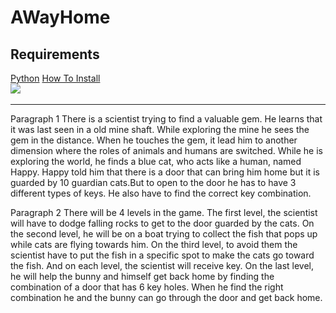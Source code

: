 # AWayHome

<h2>Requirements</h2>
<a href = "https://www.python.org/downloads/">Python</a>
<a href = "https//www.fld.uci.edu/-gohlke/pythonlibs/#pygame"PyGame</a>
<a href "https://www.youtube.com/watch?v=_GikMdhAhv0&t=58s">How To Install</a><br>

<img src="file:///C:/Users/ctom0932/Documents/A%20Way%20Home/Tittle%20Screen.png ">
<img src="">
<img src="">
<hr>
<p>
  Paragraph 1
  There is a scientist trying to find a valuable gem. He learns that it was last seen in a old mine shaft. While exploring the mine he sees the gem in the distance. When he touches the gem, it lead him to another dimension where the roles of animals and humans are switched. While he is exploring the world, he finds a blue cat, who acts like a human, named Happy. Happy told him that there is a door that can bring him home but it is guarded by 10 guardian cats.But to open to the door he has to have 3 different types of keys. He also have to find the correct key combination.  

  </p>
  <p>
   Paragraph 2
  There will be 4 levels in the game. The first level, the scientist will have to dodge falling rocks to get to the door guarded by the cats. On the second level, he will be on a boat trying to collect the fish that pops up while cats are flying towards him. On the third level, to avoid them the scientist have to put the fish in a specific spot to make the cats go toward the fish.  And on each level, the scientist will receive key. On the last level, he will help the bunny and himself get back home by finding the combination of a door that has 6 key holes. When he find the right combination he and the bunny can go through the door and get back home.
  </p>
